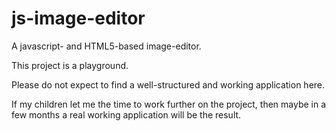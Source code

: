 js-image-editor
===============

A javascript- and HTML5-based image-editor.

This project is a playground.

Please do not expect to find a well-structured and working application here.

If my children let me the time to work further on the project, then maybe in
a few months a real working application will be the result.

